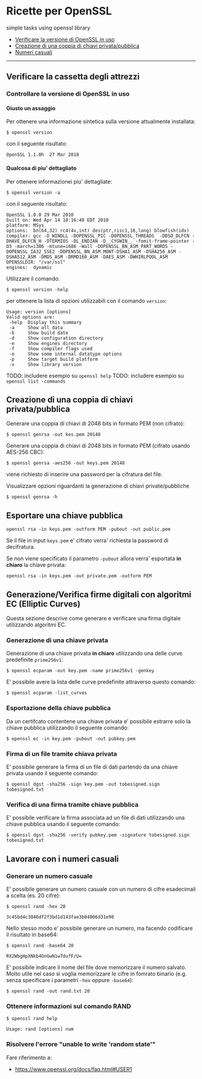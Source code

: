 # Ricette per OpenSSL
simple tasks using openssl library

* [Verificare la versione di OpenSSL in uso](#verificare-la-versione-di-openssl-in-uso)
* [Creazione di una coppia di chiavi privata/pubblica](#creazione-di-una-coppia-di-chiavi-privatapubblica)
* [Numeri casuali](#lavorare-con-i-numeri-casuali)

----

## Verificare la cassetta degli attrezzi

### Controllare la versione di OpenSSL in uso

#### Giusto un assaggio

Per ottenere una informazione sintetica sulla versione attualmente installata:

`$ openssl version`

con il seguente risultato:

    OpenSSL 1.1.0h  27 Mar 2018

#### Qualcosa di piu' dettagliato

Per ottenere informazionei piu' dettagliate:

`$ openssl version -a`

con il seguente risultato:

    OpenSSL 1.0.0 29 Mar 2010
    built on: Wed Apr 14 18:16:40 EDT 2010
    platform: MSys
    options:  bn(64,32) rc4(4x,int) des(ptr,risc1,16,long) blowfish(idx)
    compiler: gcc -D_WINDLL -DOPENSSL_PIC -DOPENSSL_THREADS  -DDSO_DLFCN -DHAVE_DLFCN_H -DTERMIOS -DL_ENDIAN -D__CYGWIN__ -fomit-frame-pointer -O3 -march=i386 -mtune=i686 -Wall -DOPENSSL_BN_ASM_PART_WORDS -DOPENSSL_IA32_SSE2 -DOPENSSL_BN_ASM_MONT-DSHA1_ASM -DSHA256_ASM -DSHA512_ASM -DMD5_ASM -DRMD160_ASM -DAES_ASM -DWHIRLPOOL_ASM
    OPENSSLDIR: "/var/ssl"
    engines:  dynamic
    
Utilizzare il comando:

`$ openssl version -help`

per ottenere la lista di opzioni utilizzabili con il comando `version`:

    Usage: version [options]
    Valid options are:
     -help  Display this summary
     -a     Show all data
     -b     Show build date 
     -d     Show configuration directory
     -e     Show engines directory
     -f     Show compiler flags used
     -o     Show some internal datatype options
     -p     Show target build platform
     -v     Show library version

TODO: includere esempio su `openssl help`
TODO: includere esempio su `openssl list -commands`

## Creazione di una coppia di chiavi privata/pubblica

Generare una coppia di chiavi di 2048 bits in formato PEM (non cifrato):

`$ openssl genrsa -out kes.pem 20148`

Generare una coppia di chiavi di 2048 bits in formato PEM (cifrato usando AES-256 CBC):

`$ openssl genrsa -aes256 -out keys.pem 20148`

viene richiesto di inserire una password per la cifratura del file.

Visualizzare opzioni riguardanti la generazione di chiavi private/pubbliche

`$ openssl genrsa -h`


## Esportare una chiave pubblica

`openssl rsa -in keys.pem -outform PEM -pubout -out public.pem`

Se il file in input `keys.pem` e' cifrato verra' richiesta la password di decifratura.

Se non viene specificato il parametro `-pubout` allora verra' esportata **in chiaro** la chiave privata:

`openssl rsa -in keys.pem -out private.pem -outform PEM`



## Generazione/Verifica firme digitali con algoritmi EC (Elliptic Curves)

Questa sezione descrive come generare e verificare una firma digitale utilizzando algoritmi EC.


### Generazione di una chiave privata

Generazione di una chiave privata **in chiaro** utilizzando una delle curve predefinite `prime256v1`:

`$ openssl ecparam -out key.pem -name prime256v1 -genkey`

E' possibile avere la lista delle curve predefinite attraverso questo comando:

`$ openssl ecparam -list_curves`


### Esportazione della chiave pubblica

Da un certifcato contentene una chiave privata e' possibile estrarre solo la chiave pubblica utilizzando il seguente comando:

`$ openssl ec -in key.pem -pubout -out pubkey.pem`


### Firma di un file tramite chiava privata

E' possibile generare la firma di un file di dati partendo da una chiave privata usando il seguente comando:

`$ openssl dgst -sha256 -sign key.pem -out tobesigned.sign tobesigned.txt`


### Verifica di una firma tramite chiave pubblica

E' possibile verificare la firma associata ad un file di dati utilizzando una chiave pubblica usando il seguente comando:

`$ openssl dgst -sha256 -verify pubkey.pem -signature tobesigned.sign tobesigned.txt`


## Lavorare con i numeri casuali

### Generare un numero casuale

E' possibile generare un numero casuale con un numero di cifre esadecimali a scelta (es. 20 cifre):

`$ openssl rand -hex 20`

    3c45bd4c3046df2f3bd1d143fae3b04006d31e90

Nello stesso modo e' possibile generare un numero, ma facendo codificare il risultato in base64:

`$ openssl rand -base64 20`

    RX2WbgHpXNkb4OnGwN1wTdufF/U=

E' possibile indicare il nome del file dove memorizzare il numero salvato. Molto utile nel caso si voglia memorizzare le cifre in fomrato binario (e.g. senza specificare i parametri `-hex` oppure `-base64`):

`$ openssl rand -out rand.txt 20`


### Ottenere informazioni sul comando RAND

`$ openssl rand help`

    Usage: rand [options] num


### Risolvere l'errore "unable to write 'random state'"

Fare riferimento a:
* https://www.openssl.org/docs/faq.html#USER1
